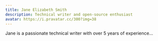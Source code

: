 ```yaml
---
title: Jane Elizabeth Smith
description: Technical writer and open-source enthusiast
avatar: https://i.pravatar.cc/300?img=38
---
```


Jane is a passionate technical writer with over 5 years of experience...
